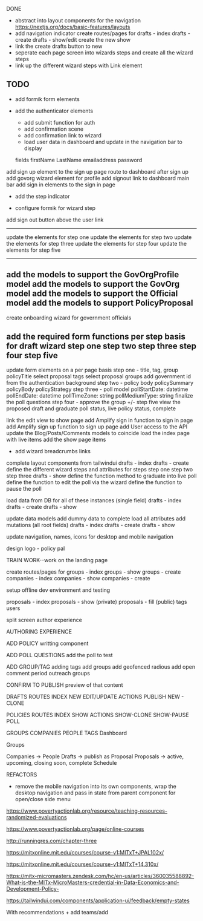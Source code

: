 DONE
- abstract into layout components for the navigation
  https://nextjs.org/docs/basic-features/layouts
- add navigation indicator
create routes/pages for 
  drafts - index
  drafts - create
  drafts - show/edit
create the new show
- link the create drafts button to new
- seperate each page screen into wizards steps and create all the wizard steps
- link up the different wizard steps with Link element


TODO
----
  - add formik form elements

- add the authenticator elements
  - add submit function for auth
  - add confirmation scene
  - add confirmation link to wizard
  - load user data in dashboard and update in the navigation bar to display



  fields firstName
  LastName
  emailaddress
  password
  

add sign up element to the sign up page
route to dashboard after sign up
add govorg wizard element for profile
add signout link to dashboard main bar
add sign in elements to the sign in page


- add the step indicator


- configure formik for wizard step

add sign out button above the user link

----

update the elements for step one
update the elements for step two
update the elements for step three
update the elements for step four
update the elements for step five

--- 
add the models to support the GovOrgProfile model
add the models to support the GovOrg model
add the models to support the Official model
add the models to support PolicyProposal
---
create onboarding wizard for government officials

add the required form functions per step basis for draft wizard
  step one
  step two
  step three
  step four
  step five
--- 
update form elements on a per page basis
  step one - title, tag, group
    policyTitle
    select proposal tags
    select proposal groups
    add government id from the authentication background
  step two - policy body
    policySummary
    policyBody
    policyStrategy
  step three - poll model
    pollStartDate: datetime
    pollEndDate: datetime
    pollTimeZone: string
    pollMediumType: string
    finalize the poll questions
  step four -
    approve the group +/-
  step five
    view the proposed draft and graduate
    poll status, live
    policy status, complete



link the edit view to show page
add Amplify sign in function to sign in page
add Amplify sign up function to sign up page
add User access to the API
update the Blog/Posts/Comments models to coincide
load the index page with live items
add the show page items
- add wizard breadcrumbs links

complete layout components from tailwindui
  drafts - index
  drafts - create
    define the different wizard steps and attributes for steps
      step one
      step two
      step three
  drafts - show
    define the function method to graduate into live poll
    define the function to edit the poll via the wizard
    define the function to pause the poll

load data from DB for all of these instances (single field)
  drafts - index
  drafts - create
  drafts - show

update data models
add dummy data to complete 
load all attributes
add mutations
 (all root fields)
  drafts - index
  drafts - create
  drafts - show

update navigation, names, icons for desktop and mobile navigation

design logo - policy pal

TRAIN WORK--work on the landing page



create routes/pages for 
  groups - index
  groups - show
  groups - create
  companies - index
  companies - show
  companies - create

setup offline dev environment and testing




  proposals - index
  proposals - show (private)
  proposals - fill (public)
  tags
  users


















split screen author experience

AUTHORING EXPERIENCE

ADD POLICY
writting component

ADD POLL QUESTIONS
add the poll to test

ADD GROUP/TAG 
adding tags
add groups
add geofenced radious
add open comment period
outreach groups

CONFIRM TO PUBLISH
preview of that content


DRAFTS
  ROUTES
    INDEX
    NEW
    EDIT/UPDATE
  ACTIONS
    PUBLISH
    NEW - CLONE

POLICIES
  ROUTES
    INDEX
    SHOW
  ACTIONS
    SHOW-CLONE
    SHOW-PAUSE POLL
  

GROUPS
COMPANIES
PEOPLE
TAGS
Dashboard

Groups

Companies → People
Drafts → publish as Proposal
Proposals → active, upcoming, closing soon, complete 
Schedule












REFACTORS

- remove the mobile navigation into its own components, wrap the desktop navigation and pass in state from parent component for open/close side menu


https://www.povertyactionlab.org/resource/teaching-resources-randomized-evaluations

https://www.povertyactionlab.org/page/online-courses

http://runningres.com/chapter-three

https://mitxonline.mit.edu/courses/course-v1:MITxT+JPAL102x/

https://mitxonline.mit.edu/courses/course-v1:MITxT+14.310x/

https://mitx-micromasters.zendesk.com/hc/en-us/articles/360035588892-What-is-the-MITx-MicroMasters-credential-in-Data-Economics-and-Development-Policy-




https://tailwindui.com/components/application-ui/feedback/empty-states

With recommendations
+
add teams/add 

